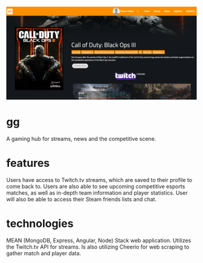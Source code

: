 ![Alt text](/ggpreview3.png?raw=true "gg preview screenshot")

# gg
A gaming hub for streams, news and the competitive scene.

# features
Users have access to Twitch.tv streams, which are saved to their profile to come back to. Users are also able to see upcoming competitive esports matches, as well as in-depth team information and player statistics. User will also be able to access their Steam friends lists and chat.

# technologies
MEAN (MongoDB, Express, Angular, Node) Stack web application. Utilizes the Twitch.tv API for streams. Is also utilizing Cheerio for web scraping to gather match and player data.
